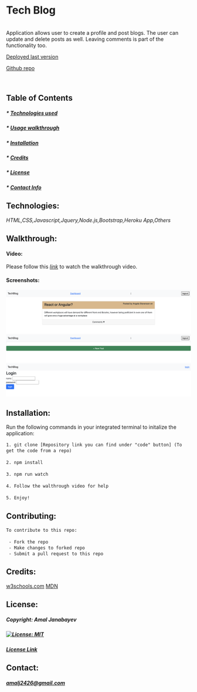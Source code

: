 # Tech Blog 


  <br>
  Application allows user to create a profile and post blogs. The user can update and delete posts as well. Leaving comments is part of the functionality too. 

  <br>

   [Deployed last version](https://limitless-reaches-70428.herokuapp.com/)

   [Github repo](https://github.com/Amal31497/tech-blog)

  <br>

  ## Table of Contents 
 
  ##### * [Technologies used](#Technologies)
  ##### * [Usage walkthrough](#Walkthrough)
  ##### * [Installation](#Installation)
  ##### * [Credits](#Credits)
  ##### * [License](#License)
  ##### * [Contact Info](#Contact)


  ## Technologies:
   _*HTML,CSS,Javascript,Jquery,Node.js,Bootstrap,Heroku App,Others*_

  ## Walkthrough:
  #### Video:
  Please follow this *[link](https://youtu.be/UyhzCw0iQPo)* to watch the walkthrough video.

  #### Screenshots:
  ![Screenshot](./Assets/screenshot-1.png)
  ![Screenshot](./Assets/screenshot-2.png)
  ![Screenshot](./Assets/screenshot-3.png)

  ## Installation:
  Run the following commands in your integrated terminal to initalize the application:

    1. git clone [Repository link you can find under "code" button] (To get the code from a repo)

    2. npm install

    3. npm run watch

    4. Follow the walthrough video for help

    5. Enjoy!
    
    
  ## Contributing:
    To contribute to this repo:

     - Fork the repo
     - Make changes to forked repo
     - Submit a pull request to this repo
  
  ## Credits:
  [w3schools.com](w3schools.com)
  [MDN](MDN)
  []()

  ## License: 

  ##### Copyright: Amal Janabayev

  ##### [![License: MIT](https://img.shields.io/badge/License-MIT-yellow.svg)](https://opensource.org/licenses/MIT)

  ##### [License Link](https://opensource.org/licenses/MIT)


  ## Contact: 

  ##### amalj2426@gmail.com
